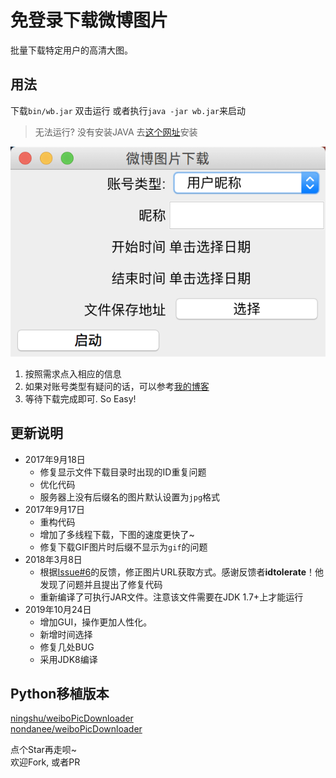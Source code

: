 # 免登录下载微博图片

批量下载特定用户的高清大图。

## 用法

下载`bin/wb.jar`
双击运行 或者执行`java -jar wb.jar`来启动

>无法运行? 没有安装JAVA 去[这个网址](https://www.java.com/zh_CN/)安装

![](img/maingui.jpg)
1. 按照需求点入相应的信息
2. 如果对账号类型有疑问的话，可以参考[我的博客](https://www.cnblogs.com/yanximin/p/10982235.html)
3. 等待下载完成即可. So Easy!

## 更新说明
- 2017年9月18日  
    - 修复显示文件下载目录时出现的ID重复问题  
    - 优化代码  
    - 服务器上没有后缀名的图片默认设置为`jpg`格式
- 2017年9月17日
    - 重构代码
    - 增加了多线程下载，下图的速度更快了~
    - 修复下载GIF图片时后缀不显示为`gif`的问题
- 2018年3月8日
    - 根据[Issue#6](https://github.com/yAnXImIN/weiboPicDownloader/issues/6)的反馈，修正图片URL获取方式。感谢反馈者**idtolerate**！他发现了问题并且提出了修复代码
    - 重新编译了可执行JAR文件。注意该文件需要在JDK 1.7+上才能运行
- 2019年10月24日
	- 增加GUI，操作更加人性化。
	- 新增时间选择
	- 修复几处BUG
	- 采用JDK8编译
	
## Python移植版本
[ningshu/weiboPicDownloader](https://github.com/ningshu/weiboPicDownloader)  
[nondanee/weiboPicDownloader](https://github.com/nondanee/weiboPicDownloader)  

点个Star再走呗~  
欢迎Fork, 或者PR
